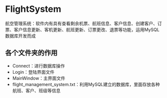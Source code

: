 # FlightSystem
航空管理系统：软件内有具有查看剩余机票、航班信息、客户信息、创建客户、订票、客户信息更新、客机更新、航班更新、订票更改、退票等功能，运用MySQL数据库开发而成

## 各个文件夹的作用
- Connect：进行数据库操作
- Login：登陆界面文件
- MainWindow：主界面文件
- flight_management_system.txt：利用MySQL建立的数据库，里面存放各种航班、客户、班级等信息

